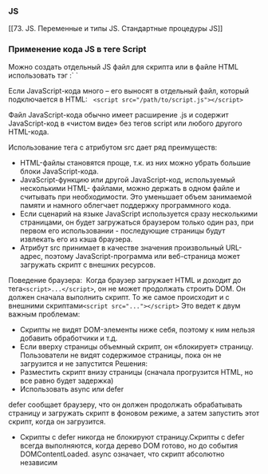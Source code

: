 ### JS
[[73. JS. Переменные и типы JS. Стандартные процедуры JS]]

### Применение кода JS в теге Script
Можно создать отдельный JS файл для скрипта или в файле HTML использовать тэг <Script>, **в чем отличие?** 

Если JS в HTML, то он будет загружаться вместе с файлом HTML, а если он находится в отдельном файле, то придется дополнительно загружать его с сервера (еще один запрос JS файла). Однако в тэге Script не очень удобно писать большой код, особенно если это какие-то функции и переменные. 

  

Клиентские JavaScript-сценарии могут встраиваться в HTML-файлы между тегами 

<script> и </script>:` <script> // АААААААА </script>`

Если JavaScript-кода много – его выносят в отдельный файл, который подключается в HTML:  
`<script src="/path/to/script.js"></script>`

Файл JavaScript-кода обычно имеет расширение .js и содержит JavaScript-код в «чистом виде» без тегов script или любого другого HTML-кода. 

Использование тега с атрибутом src дает ряд преимуществ:
- HTML-файлы становятся проще, т.к. из них можно убрать большие блоки JavaScript-кода.
- JavaScript-функцию или другой JavaScript-код, используемый несколькими HTML- файлами, можно держать в одном файле и считывать при необходимости. Это уменьшает объем занимаемой памяти и намного облегчает поддержку программного кода.
- Если сценарий на языке JavaScript используется сразу несколькими страницами, он будет загружаться браузером только один раз, при первом его использовании - последующие страницы будут извлекать его из кэша браузера.
- Атрибут src принимает в качестве значения произвольный URL-адрес, поэтому JavaScript-программа или веб-страница может загружать скрипт с внешних ресурсов.

Поведение браузера: 
Когда браузер загружает HTML и доходит до тега`<script>...</script>`, он не может продолжать строить DOM. Он должен сначала выполнить скрипт. То же самое происходит и с внешними скриптами`<script src="..."></script>`
Это ведет к двум важным проблемам:
- Скрипты не видят DOM-элементы ниже себя, поэтому к ним нельзя добавить обработчики и т.д.
- Если вверху страницы объемный скрипт, он «блокирует» страницу. Пользователи не видят содержимое страницы, пока он не загрузится и не запустится
Решения:
- Разместить скрипт внизу страницы (сначала прогрузится HTML, но все равно будет задержка)
- Использовать async или defer

defer сообщает браузеру, что он должен продолжать обрабатывать страницу и загружать скрипт в фоновом режиме, а затем запустить этот скрипт, когда он загрузится.
- Скрипты с defer никогда не блокируют страницу.Скрипты с defer всегда выполняются, когда дерево DOM готово, но до события DOMContentLoaded.
async означает, что скрипт абсолютно независим
